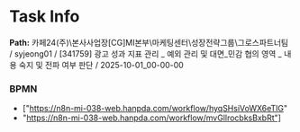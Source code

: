 # Task Info

**Path:** 카페24(주)\본사사업장\[CG]MI본부\마케팅센터\성장전략그룹\그로스파트너팀 / syjeong01 / [341759] 광고 성과 지표 관리 _ 예외 관리 및 대면_민감 협의 영역 _ 내용 숙지 및 전파 여부 판단 / 2025-10-01_00-00-00

### BPMN
- ["https://n8n-mi-038-web.hanpda.com/workflow/hyqSHsiVoWX6eTlG"
- "https://n8n-mi-038-web.hanpda.com/workflow/mvGllrocbksBxbRt"]


